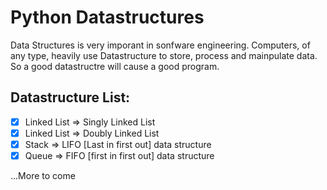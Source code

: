# Python Datastructures
Data Structures is very imporant in sonfware engineering. Computers, of any type, heavily use Datastructure to store, process and mainpulate data. So a good datastructre will cause a good program.

## Datastructure List:
- [x] Linked List => Singly Linked List
- [x] Linked List => Doubly Linked List
- [x] Stack => LIFO [Last in first out] data structure
- [x] Queue => FIFO [first in first out] data structure

...More to come